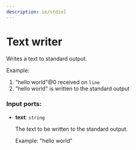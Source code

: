 ```yaml
---
description: io/stdio]
---
```


# Text writer

Writes a text to standard output.

Example:
1. "hello world"@0 received on `line`
2. "hello world" is written to the standard output

### Input ports:

* __text__: `string`

    The text to be written to the standard output.
    
    
    Example: "hello world"

